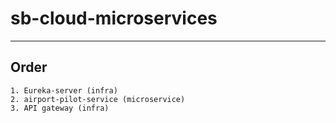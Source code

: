 # sb-cloud-microservices
-------------------------------------------------------------------

## Order
	1. Eureka-server (infra)
	2. airport-pilot-service (microservice)
	3. API gateway (infra)
